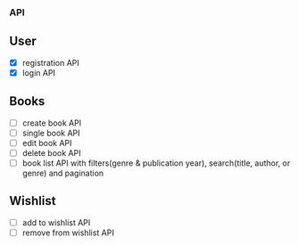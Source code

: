 ### API

## User

- [x] registration API
- [x] login API

## Books

- [ ] create book API
- [ ] single book API
- [ ] edit book API
- [ ] delete book API
- [ ] book list API with filters(genre & publication year), search(title, author, or genre) and pagination

## Wishlist

- [ ] add to wishlist API
- [ ] remove from wishlist API
